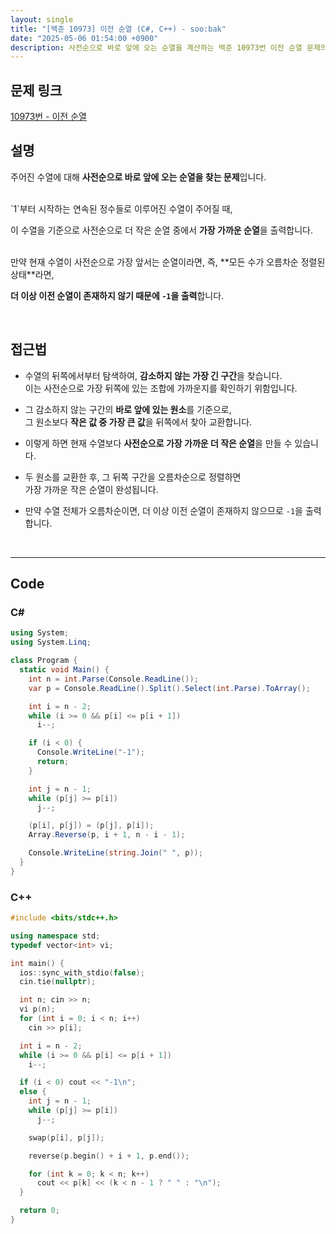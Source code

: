 ```yaml
---
layout: single
title: "[백준 10973] 이전 순열 (C#, C++) - soo:bak"
date: "2025-05-06 01:54:00 +0900"
description: 사전순으로 바로 앞에 오는 순열을 계산하는 백준 10973번 이전 순열 문제의 C# 및 C++ 풀이 및 해설
---
```


## 문제 링크
[10973번 - 이전 순열](https://www.acmicpc.net/problem/10973)

## 설명
주어진 수열에 대해 **사전순으로 바로 앞에 오는 순열을 찾는 문제**입니다.

<br>
`1`부터 시작하는 연속된 정수들로 이루어진 수열이 주어질 때,

이 수열을 기준으로 사전순으로 더 작은 순열 중에서 **가장 가까운 순열**을 출력합니다.

<br>
만약 현재 수열이 사전순으로 가장 앞서는 순열이라면, 즉, **모든 수가 오름차순 정렬된 상태**라면,

**더 이상 이전 순열이 존재하지 않기 때문에 `-1`을 출력**합니다.

<br>

## 접근법
- 수열의 뒤쪽에서부터 탐색하여, **감소하지 않는 가장 긴 구간**을 찾습니다.<br>
  이는 사전순으로 가장 뒤쪽에 있는 조합에 가까운지를 확인하기 위함입니다.

- 그 감소하지 않는 구간의 **바로 앞에 있는 원소**를 기준으로,<br>
  그 원소보다 **작은 값 중 가장 큰 값**을 뒤쪽에서 찾아 교환합니다.
- 이렇게 하면 현재 수열보다 **사전순으로 가장 가까운 더 작은 순열**을 만들 수 있습니다.

- 두 원소를 교환한 후, 그 뒤쪽 구간을 오름차순으로 정렬하면<br>
  가장 가까운 작은 순열이 완성됩니다.

- 만약 수열 전체가 오름차순이면, 더 이상 이전 순열이 존재하지 않으므로 `-1`을 출력합니다.

<br>

---

## Code

### C#

```csharp
using System;
using System.Linq;

class Program {
  static void Main() {
    int n = int.Parse(Console.ReadLine());
    var p = Console.ReadLine().Split().Select(int.Parse).ToArray();

    int i = n - 2;
    while (i >= 0 && p[i] <= p[i + 1])
      i--;

    if (i < 0) {
      Console.WriteLine("-1");
      return;
    }

    int j = n - 1;
    while (p[j] >= p[i])
      j--;

    (p[i], p[j]) = (p[j], p[i]);
    Array.Reverse(p, i + 1, n - i - 1);

    Console.WriteLine(string.Join(" ", p));
  }
}
```

### C++

```cpp
#include <bits/stdc++.h>

using namespace std;
typedef vector<int> vi;

int main() {
  ios::sync_with_stdio(false);
  cin.tie(nullptr);

  int n; cin >> n;
  vi p(n);
  for (int i = 0; i < n; i++)
    cin >> p[i];

  int i = n - 2;
  while (i >= 0 && p[i] <= p[i + 1])
    i--;

  if (i < 0) cout << "-1\n";
  else {
    int j = n - 1;
    while (p[j] >= p[i])
      j--;

    swap(p[i], p[j]);

    reverse(p.begin() + i + 1, p.end());

    for (int k = 0; k < n; k++)
      cout << p[k] << (k < n - 1 ? " " : "\n");
  }

  return 0;
}
```
